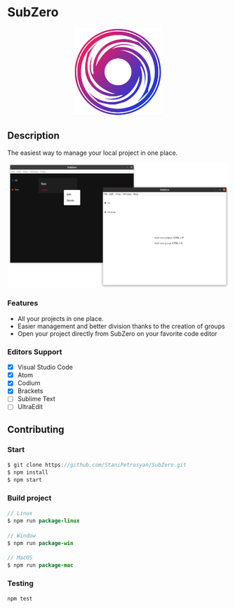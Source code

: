 # SubZero

<p align="center">
<img src="resource/LogoSubZero.png" alt="SubZero"
	title="SubZero" width="200" height="200"/>
</p>


## Description
The easiest way to manage your local project in one place.

![](resource/SubZero.png)


### Features

* All your projects in one place.
* Easier management and better division thanks to the creation of groups
* Open your project directly from SubZero on your favorite code editor

### Editors Support 
- [x] Visual Studio Code
- [x] Atom 
- [x] Codium
- [x] Brackets
- [ ] Sublime Text
- [ ] UltraEdit

## Contributing

### Start

```java
$ git clone https://github.com/StaniPetrosyan/SubZero.git
$ npm install
$ npm start
```

### Build project
  
```java
// Linux
$ npm run package-linux

// Window
$ npm run package-win

// MacOS
$ npm run package-mac
```

### Testing

```
npm test
```